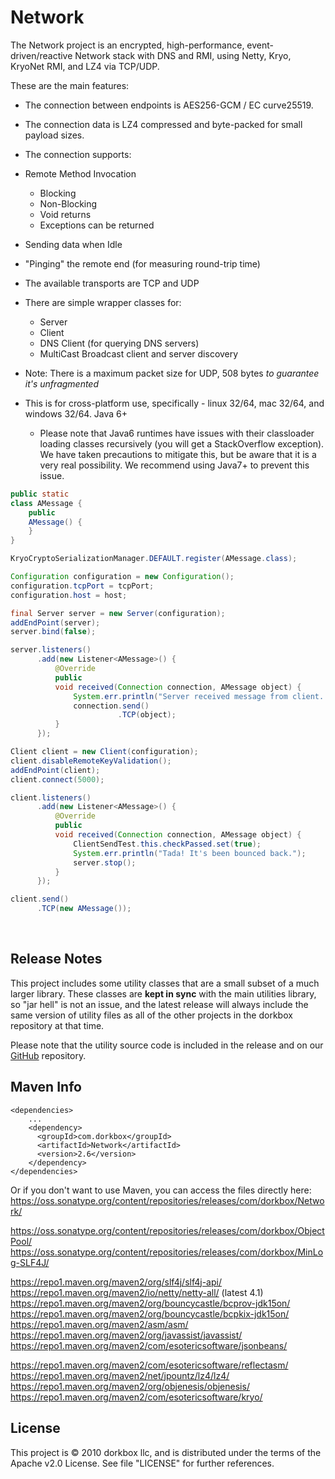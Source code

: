 Network
=======

The Network project is an encrypted, high-performance, event-driven/reactive Network stack with DNS and RMI, using Netty, Kryo, KryoNet RMI, and LZ4 via TCP/UDP. 

These are the main features:
- The connection between endpoints is AES256-GCM / EC curve25519.
- The connection data is LZ4 compressed and byte-packed for small payload sizes.
- The connection supports:
 - Remote Method Invocation
   - Blocking
   - Non-Blocking
   - Void returns
   - Exceptions can be returned
 - Sending data when Idle
 - "Pinging" the remote end (for measuring round-trip time)
 

- The available transports are TCP and UDP
- There are simple wrapper classes for:
  - Server
  - Client
  - DNS Client (for querying DNS servers)
  - MultiCast Broadcast client and server discovery
  

- Note: There is a maximum packet size for UDP, 508 bytes *to guarantee it's unfragmented*

- This is for cross-platform use, specifically - linux 32/64, mac 32/64, and windows 32/64. Java 6+
    - Please note that Java6 runtimes have issues with their classloader loading classes recursively (you will get a StackOverflow exception). We have taken precautions to mitigate this, but be aware that it is a very real possibility. We recommend using Java7+ to prevent this issue.

``` java
public static
class AMessage {
    public
    AMessage() {
    }
}

KryoCryptoSerializationManager.DEFAULT.register(AMessage.class);

Configuration configuration = new Configuration();
configuration.tcpPort = tcpPort;
configuration.host = host;

final Server server = new Server(configuration);
addEndPoint(server);
server.bind(false);

server.listeners()
      .add(new Listener<AMessage>() {
          @Override
          public
          void received(Connection connection, AMessage object) {
              System.err.println("Server received message from client. Bouncing back.");
              connection.send()
                        .TCP(object);
          }
      });

Client client = new Client(configuration);
client.disableRemoteKeyValidation();
addEndPoint(client);
client.connect(5000);

client.listeners()
      .add(new Listener<AMessage>() {
          @Override
          public
          void received(Connection connection, AMessage object) {
              ClientSendTest.this.checkPassed.set(true);
              System.err.println("Tada! It's been bounced back.");
              server.stop();
          }
      });

client.send()
      .TCP(new AMessage());

```

&nbsp; 
&nbsp; 

Release Notes 
---------

This project includes some utility classes that are a small subset of a much larger library. These classes are **kept in sync** with the main utilities library, so "jar hell" is not an issue, and the latest release will always include the same version of utility files as all of the other projects in the dorkbox repository at that time. 
  
  Please note that the utility source code is included in the release and on our [GitHub](https://github.com/dorkbox/Utilities) repository.
  
  
Maven Info
---------
```
<dependencies>
    ...
    <dependency>
      <groupId>com.dorkbox</groupId>
      <artifactId>Network</artifactId>
      <version>2.6</version>
    </dependency>
</dependencies>
```

Or if you don't want to use Maven, you can access the files directly here:  
https://oss.sonatype.org/content/repositories/releases/com/dorkbox/Network/  


https://oss.sonatype.org/content/repositories/releases/com/dorkbox/ObjectPool/  
https://oss.sonatype.org/content/repositories/releases/com/dorkbox/MinLog-SLF4J/  

https://repo1.maven.org/maven2/org/slf4j/slf4j-api/  
https://repo1.maven.org/maven2/io/netty/netty-all/  (latest 4.1)  
https://repo1.maven.org/maven2/org/bouncycastle/bcprov-jdk15on/  
https://repo1.maven.org/maven2/org/bouncycastle/bcpkix-jdk15on/  
https://repo1.maven.org/maven2/asm/asm/  
https://repo1.maven.org/maven2/org/javassist/javassist/  
https://repo1.maven.org/maven2/com/esotericsoftware/jsonbeans/   


https://repo1.maven.org/maven2/com/esotericsoftware/reflectasm/  
https://repo1.maven.org/maven2/net/jpountz/lz4/lz4/    
https://repo1.maven.org/maven2/org/objenesis/objenesis/  
https://repo1.maven.org/maven2/com/esotericsoftware/kryo/  

License
---------
This project is © 2010 dorkbox llc, and is distributed under the terms of the Apache v2.0 License. See file "LICENSE" for further references.

